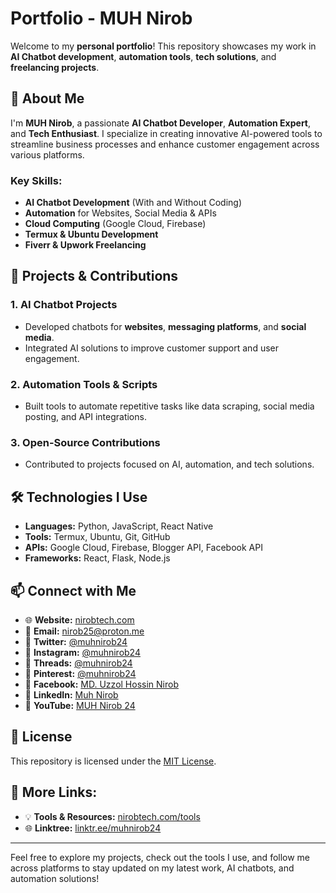 # Portfolio - MUH Nirob

Welcome to my **personal portfolio**! This repository showcases my work in **AI Chatbot development**, **automation tools**, **tech solutions**, and **freelancing projects**. 

## 🚀 About Me
I'm **MUH Nirob**, a passionate **AI Chatbot Developer**, **Automation Expert**, and **Tech Enthusiast**. I specialize in creating innovative AI-powered tools to streamline business processes and enhance customer engagement across various platforms.

### Key Skills:
- **AI Chatbot Development** (With and Without Coding)
- **Automation** for Websites, Social Media & APIs
- **Cloud Computing** (Google Cloud, Firebase)
- **Termux & Ubuntu Development**
- **Fiverr & Upwork Freelancing**  

## 🔹 Projects & Contributions

### 1. **AI Chatbot Projects**
- Developed chatbots for **websites**, **messaging platforms**, and **social media**.
- Integrated AI solutions to improve customer support and user engagement.

### 2. **Automation Tools & Scripts**
- Built tools to automate repetitive tasks like data scraping, social media posting, and API integrations.

### 3. **Open-Source Contributions**
- Contributed to projects focused on AI, automation, and tech solutions.

## 🛠 Technologies I Use
- **Languages:** Python, JavaScript, React Native
- **Tools:** Termux, Ubuntu, Git, GitHub
- **APIs:** Google Cloud, Firebase, Blogger API, Facebook API
- **Frameworks:** React, Flask, Node.js

## 📫 Connect with Me

- 🌐 **Website:** [nirobtech.com](https://www.nirobtech.com/)
- 📧 **Email:** nirob25@proton.me
- 📲 **Twitter:** [@muhnirob24](https://x.com/muhnirob24)
- 📸 **Instagram:** [@muhnirob24](https://www.instagram.com/muhnirob24)
- 🧵 **Threads:** [@muhnirob24](https://www.threads.net/@muhnirob24)
- 📌 **Pinterest:** [@muhnirob24](https://pin.it/1jZ6Qyv4W)
- 📘 **Facebook:** [MD. Uzzol Hossin Nirob](https://www.facebook.com/md.uzzolhossinnirob)
- 💼 **LinkedIn:** [Muh Nirob](https://www.linkedin.com/in/muhnirob)
- 🎥 **YouTube:** [MUH Nirob 24](https://www.youtube.com/channel/UCXYZ)

## 📝 License
This repository is licensed under the [MIT License](LICENSE).

## 🔗 More Links:
- 💡 **Tools & Resources:** [nirobtech.com/tools](https://www.nirobtech.com/tools/)
- 🌐 **Linktree:** [linktr.ee/muhnirob24](https://linktr.ee/muhnirob24)

---

Feel free to explore my projects, check out the tools I use, and follow me across platforms to stay updated on my latest work, AI chatbots, and automation solutions!
